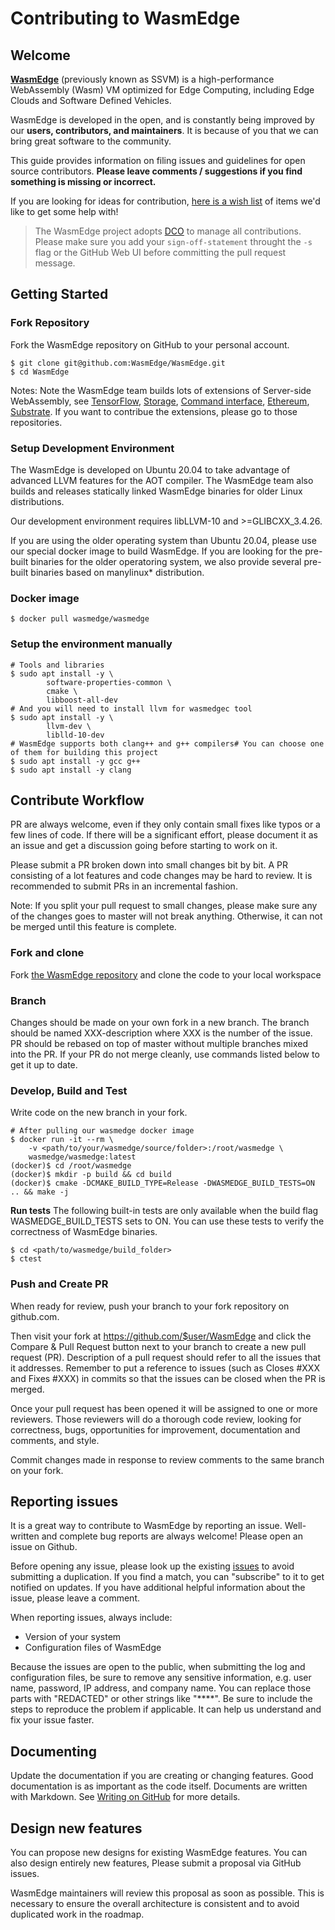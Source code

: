 # Contributing to WasmEdge


## Welcome

[**WasmEdge**](https://github.com/WasmEdge/WasmEdge) (previously known as SSVM) is a high-performance WebAssembly (Wasm) VM optimized for Edge Computing, including Edge Clouds and Software Defined Vehicles.

WasmEdge is developed in the open, and is constantly being improved by our **users, contributors, and maintainers**. It is because of you that we can bring great software to the community.

This guide provides information on filing issues and guidelines for open source contributors. **Please leave comments / suggestions if you find something is missing or incorrect.**

If you are looking for ideas for contribution, [here is a wish list](wish_list.md) of items we'd like to get some help with!

> The WasmEdge project adopts [DCO](https://community.openhab.org/t/dco-check-signing-off-with-github-web-editor-explanation/83330) to manage all contributions. Please make sure you add your `sign-off-statement` throught the `-s` flag or the GitHub Web UI before committing the pull request message.

## Getting Started


### Fork Repository

Fork the WasmEdge repository on GitHub to your personal account.


```
$ git clone git@github.com:WasmEdge/WasmEdge.git
$ cd WasmEdge
```

Notes: Note the WasmEdge team builds lots of extensions of Server-side WebAssembly, see [TensorFlow](https://github.com/second-state/SSVM-tensorflow), [Storage](https://github.com/second-state/SSVM-storage), [Command interface](https://github.com/second-state/ssvm_process_interface), [Ethereum](https://github.com/second-state/SSVM-evmc), [Substrate](https://github.com/second-state/substrate-ssvm-node). If you want to contribue the extensions, please go to those repositories.


### Setup Development Environment

The WasmEdge is developed on Ubuntu 20.04 to take advantage of advanced LLVM features for the AOT compiler. The WasmEdge team also builds and releases statically linked WasmEdge binaries for older Linux distributions.

Our development environment requires libLLVM-10 and >=GLIBCXX_3.4.26.

If you are using the older operating system than Ubuntu 20.04, please use our special docker image to build WasmEdge. If you are looking for the pre-built binaries for the older operatoring system, we also provide several pre-built binaries based on manylinux* distribution.




### Docker image



```
$ docker pull wasmedge/wasmedge
```



### Setup the environment manually

```
# Tools and libraries
$ sudo apt install -y \
        software-properties-common \
        cmake \
        libboost-all-dev
# And you will need to install llvm for wasmedgec tool
$ sudo apt install -y \
        llvm-dev \
        liblld-10-dev
# WasmEdge supports both clang++ and g++ compilers# You can choose one of them for building this project
$ sudo apt install -y gcc g++
$ sudo apt install -y clang
```



## Contribute Workflow

PR are always welcome, even if they only contain small fixes like typos or a few lines of code. If there will be a significant effort, please document it as an issue and get a discussion going before starting to work on it.


Please submit a PR broken down into small changes bit by bit. A PR consisting of a lot features and code changes may be hard to review. It is recommended to submit PRs in an incremental fashion.


Note: If you split your pull request to small changes, please make sure any of the changes goes to master will not break anything. Otherwise, it can not be merged until this feature is complete.


### Fork and clone

Fork [the WasmEdge repository](https://github.com/WasmEdge/WasmEdge) and clone the code to your local workspace


### Branch

Changes should be made on your own fork in a new branch. The branch should be named XXX-description where XXX is the number of the issue. PR should be rebased on top of master without multiple branches mixed into the PR. If your PR do not merge cleanly, use commands listed below to get it up to date.



### Develop, Build and Test

Write code on the new branch in your fork.


```
# After pulling our wasmedge docker image
$ docker run -it --rm \
    -v <path/to/your/wasmedge/source/folder>:/root/wasmedge \
    wasmedge/wasmedge:latest
(docker)$ cd /root/wasmedge
(docker)$ mkdir -p build && cd build
(docker)$ cmake -DCMAKE_BUILD_TYPE=Release -DWASMEDGE_BUILD_TESTS=ON .. && make -j
```

**Run tests**
The following built-in tests are only available when the build flag WASMEDGE_BUILD_TESTS sets to ON.
You can use these tests to verify the correctness of WasmEdge binaries.


```
$ cd <path/to/wasmedge/build_folder>
$ ctest
```



### Push and Create PR

When ready for review, push your branch to your fork repository on github.com.

Then visit your fork at https://github.com/$user/WasmEdge and click the Compare & Pull Request button next to your branch to create a new pull request (PR). Description of a pull request should refer to all the issues that it addresses. Remember to put a reference to issues (such as Closes #XXX and Fixes #XXX) in commits so that the issues can be closed when the PR is merged.

Once your pull request has been opened it will be assigned to one or more reviewers. Those reviewers will do a thorough code review, looking for correctness, bugs, opportunities for improvement, documentation and comments, and style.

Commit changes made in response to review comments to the same branch on your fork.



## Reporting issues

It is a great way to contribute to WasmEdge by reporting an issue. Well-written and complete bug reports are always welcome! Please open an issue on Github.


Before opening any issue, please look up the existing [issues](https://github.com/WasmEdge/WasmEdge/issues) to avoid submitting a duplication. If you find a match, you can "subscribe" to it to get notified on updates. If you have additional helpful information about the issue, please leave a comment.


When reporting issues, always include:

* Version of your system
* Configuration files of WasmEdge

Because the issues are open to the public, when submitting the log and configuration files, be sure to remove any sensitive information, e.g. user name, password, IP address, and company name. You can replace those parts with "REDACTED" or other strings like "****".
Be sure to include the steps to reproduce the problem if applicable. It can help us understand and fix your issue faster.


## Documenting

Update the documentation if you are creating or changing features. Good documentation is as important as the code itself.
Documents are written with Markdown. See [Writing on GitHub](https://help.github.com/categories/writing-on-github/) for more details.


## Design new features

You can propose new designs for existing WasmEdge features. You can also design entirely new features, Please submit a proposal via GitHub issues.


WasmEdge maintainers will review this proposal as soon as possible. This is necessary to ensure the overall architecture is consistent and to avoid duplicated work in the roadmap.
